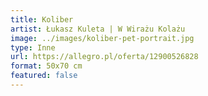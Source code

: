 ```yaml
---
title: Koliber
artist: Łukasz Kuleta | W Wirażu Kolażu
image: ../images/koliber-pet-portrait.jpg
type: Inne
url: https://allegro.pl/oferta/12900526828
format: 50x70 cm
featured: false
---
```

